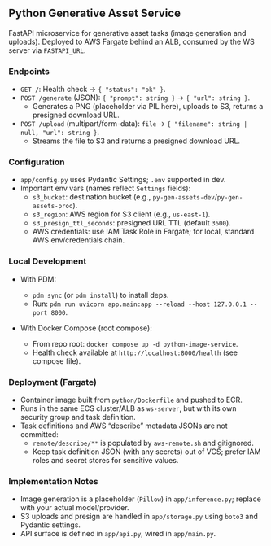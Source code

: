 ## Python Generative Asset Service

FastAPI microservice for generative asset tasks (image generation and uploads). Deployed to AWS Fargate behind an ALB, consumed by the WS server via `FASTAPI_URL`.

### Endpoints

- `GET /`: Health check → `{ "status": "ok" }`.
- `POST /generate` (JSON): `{ "prompt": string }` → `{ "url": string }`.
  - Generates a PNG (placeholder via PIL here), uploads to S3, returns a presigned download URL.
- `POST /upload` (multipart/form-data): `file` → `{ "filename": string | null, "url": string }`.
  - Streams the file to S3 and returns a presigned download URL.

### Configuration

- `app/config.py` uses Pydantic Settings; `.env` supported in dev.
- Important env vars (names reflect `Settings` fields):
  - `s3_bucket`: destination bucket (e.g., `py-gen-assets-dev`/`py-gen-assets-prod`).
  - `s3_region`: AWS region for S3 client (e.g., `us-east-1`).
  - `s3_presign_ttl_seconds`: presigned URL TTL (default `3600`).
  - AWS credentials: use IAM Task Role in Fargate; for local, standard AWS env/credentials chain.

### Local Development

- With PDM:
  - `pdm sync` (or `pdm install`) to install deps.
  - Run: `pdm run uvicorn app.main:app --reload --host 127.0.0.1 --port 8000`.

- With Docker Compose (root compose):
  - From repo root: `docker compose up -d python-image-service`.
  - Health check available at `http://localhost:8000/health` (see compose file).

### Deployment (Fargate)

- Container image built from `python/Dockerfile` and pushed to ECR.
- Runs in the same ECS cluster/ALB as `ws-server`, but with its own security group and task definition.
- Task definitions and AWS “describe” metadata JSONs are not committed:
  - `remote/describe/**` is populated by `aws-remote.sh` and gitignored.
  - Keep task definition JSON (with any secrets) out of VCS; prefer IAM roles and secret stores for sensitive values.

### Implementation Notes

- Image generation is a placeholder (`Pillow`) in `app/inference.py`; replace with your actual model/provider.
- S3 uploads and presign are handled in `app/storage.py` using `boto3` and Pydantic settings.
- API surface is defined in `app/api.py`, wired in `app/main.py`.
